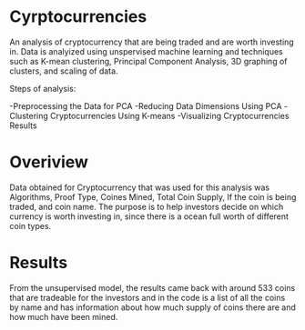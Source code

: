 # Cyrptocurrencies
An analysis of cryptocurrency that are being traded and are worth investing in. Data is analyized using unspervised machine learning and techniques such as K-mean clustering, Principal Component Analysis, 3D graphing of clusters, and scaling of data. 

Steps of analysis:

-Preprocessing the Data for PCA
-Reducing Data Dimensions Using PCA
-Clustering Cryptocurrencies Using K-means
-Visualizing Cryptocurrencies Results
# Overiview

Data obtained for Cryptocurrency that was used for this analysis was Algorithms, Proof Type, Coines Mined, Total Coin Supply, If the coin is being traded, and coin name. The purpose is to help investors decide on which currency is worth investing in, since there is a ocean full worth of different coin types.

# Results

From the unsupervised model, the results came back with around 533 coins that are tradeable for the investors and in the code is a list of all the coins by name and has information about how much supply of coins there are and how much have been mined.



